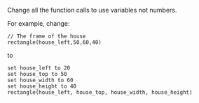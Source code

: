 Change all the function calls to use variables not numbers.

For example, change:

```
// The frame of the house
rectangle(house_left,50,60,40)
```

to

```
set house_left to 20
set house_top to 50
set house_width to 60
set house_height to 40
rectangle(house_left, house_top, house_width, house_height)
```
